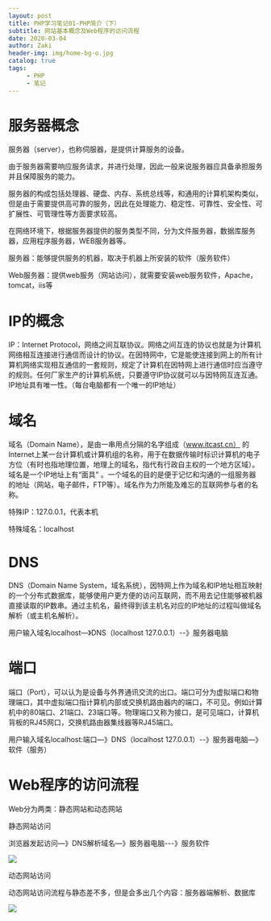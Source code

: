```yaml
---
layout: post
title: PHP学习笔记01-PHP简介（下）
subtitle: 网站基本概念及Web程序的访问流程
date: 2020-03-04
author: Zaki
header-img: img/home-bg-o.jpg
catalog: true
tags:
     - PHP
     - 笔记
---
```



# 服务器概念

服务器（server），也称伺服器，是提供计算服务的设备。

由于服务器需要响应服务请求，并进行处理，因此一般来说服务器应具备承担服务并且保障服务的能力。

服务器的构成包括处理器、硬盘、内存、系统总线等，和通用的计算机架构类似，但是由于需要提供高可靠的服务，因此在处理能力、稳定性、可靠性、安全性、可扩展性、可管理性等方面要求较高。

在网络环境下，根据服务器提供的服务类型不同，分为文件服务器，数据库服务器，应用程序服务器，WEB服务器等。

服务器：能够提供服务的机器，取决于机器上所安装的软件（服务软件）

Web服务器：提供web服务（网站访问），就需要安装web服务软件，Apache，tomcat，iis等

# IP的概念

IP：Internet Protocol，网络之间互联协议。网络之间互连的协议也就是为计算机网络相互连接进行通信而设计的协议。在因特网中，它是能使连接到网上的所有计算机网络实现相互通信的一套规则，规定了计算机在因特网上进行通信时应当遵守的规则。任何厂家生产的计算机系统，只要遵守IP协议就可以与因特网互连互通。IP地址具有唯一性。（每台电脑都有一个唯一的IP地址）

# 域名
 
域名（Domain Name），是由一串用点分隔的名字组成（www.itcast.cn） 的Internet上某一台计算机或计算机组的名称，用于在数据传输时标识计算机的电子方位（有时也指地理位置，地理上的域名，指代有行政自主权的一个地方区域）。域名是一个IP地址上有“面具” 。一个域名的目的是便于记忆和沟通的一组服务器的地址（网站，电子邮件，FTP等）。域名作为力所能及难忘的互联网参与者的名称。

特殊IP：127.0.0.1，代表本机

特殊域名：localhost

# DNS

DNS（Domain Name System，域名系统），因特网上作为域名和IP地址相互映射的一个分布式数据库，能够使用户更方便的访问互联网，而不用去记住能够被机器直接读取的IP数串。通过主机名，最终得到该主机名对应的IP地址的过程叫做域名解析（或主机名解析）。

用户输入域名localhost—》DNS（localhost 127.0.0.1）--》服务器电脑

# 端口

端口（Port），可以认为是设备与外界通讯交流的出口。端口可分为虚拟端口和物理端口，其中虚拟端口指计算机内部或交换机路由器内的端口，不可见。例如计算机中的80端口、21端口、23端口等。物理端口又称为接口，是可见端口，计算机背板的RJ45网口，交换机路由器集线器等RJ45端口。

用户输入域名localhost:端口—》DNS（localhost 127.0.0.1）--》服务器电脑—》软件（服务）

# Web程序的访问流程

Web分为两类：静态网站和动态网站

静态网站访问

浏览器发起访问—》DNS解析域名—》服务器电脑---》服务软件

![](https://tva1.sinaimg.cn/large/00831rSTly1gcgj5ysoixj30o009qtb3.jpg)

动态网站访问

动态网站访问流程与静态差不多，但是会多出几个内容：服务器端解析、数据库

![](https://tva1.sinaimg.cn/large/00831rSTly1gcgj79hu8nj30o00aa0vg.jpg)
